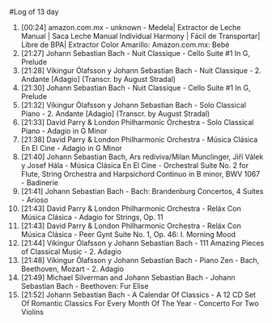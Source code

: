 #Log of 13 day

1. [00:24] amazon.com.mx - unknown - Medela| Extractor de Leche Manual | Saca Leche Manual Individual Harmony | Fácil de Transportar| Libre de BPA| Extractor Color Amarillo: Amazon.com.mx: Bebé
1. [21:27] Johann Sebastian Bach - Nuit Classique - Cello Suite #1 In G, Prelude
1. [21:28] Víkingur Ólafsson y Johann Sebastian Bach - Nuit Classique - 2. Andante [Adagio] (Transcr. by August Stradal)
1. [21:30] Johann Sebastian Bach - Nuit Classique - Cello Suite #1 In G, Prelude
1. [21:32] Víkingur Ólafsson y Johann Sebastian Bach - Solo Classical Piano - 2. Andante [Adagio] (Transcr. by August Stradal)
1. [21:33] David Parry & London Philharmonic Orchestra - Solo Classical Piano - Adagio in G Minor
1. [21:38] David Parry & London Philharmonic Orchestra - Música Clásica En El Cine - Adagio in G Minor
1. [21:40] Johann Sebastian Bach, Ars rediviva/Milan Munclinger, Jiří Válek y Josef Hála - Música Clásica En El Cine - Orchestral Suite No. 2 for Flute, String Orchestra and Harpsichord Continuo in B minor, BWV 1067 - Badinerie
1. [21:41] Johann Sebastian Bach - Bach:  Brandenburg Concertos, 4 Suites - Arioso
1. [21:43] David Parry & London Philharmonic Orchestra - Reláx Con Música Clásica - Adagio for Strings, Op. 11
1. [21:43] David Parry & London Philharmonic Orchestra - Reláx Con Música Clásica - Peer Gynt Suite No. 1, Op. 46: I. Morning Mood
1. [21:44] Víkingur Ólafsson y Johann Sebastian Bach - 111 Amazing Pieces of Classical Music - 2. Adagio
1. [21:48] Víkingur Ólafsson y Johann Sebastian Bach - Piano Zen - Bach, Beethoven, Mozart - 2. Adagio
1. [21:49] Michael Silverman and Johann Sebastian Bach - Johann Sebastian Bach - Beethoven: Fur Elise
1. [21:52] Johann Sebastian Bach - A Calendar Of Classics - A 12 CD Set Of Romantic Classics For Every Month Of The Year - Concerto For Two Violins
